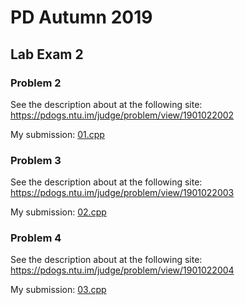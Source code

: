# PD Autumn 2019
## Lab Exam 2

### Problem 2
See the description about at the following site:
https://pdogs.ntu.im/judge/problem/view/1901022002

My submission: <a href="https://github.com/Chienyu-1215/NTU/blob/master/IM1003/1126%20midterm/01.cpp">01.cpp</a>

### Problem 3
See the description about at the following site:
https://pdogs.ntu.im/judge/problem/view/1901022003

My submission: <a href="https://github.com/Chienyu-1215/NTU/blob/master/IM1003/1126%20midterm/02.cpp">02.cpp</a>

### Problem 4
See the description about at the following site:
https://pdogs.ntu.im/judge/problem/view/1901022004

My submission: <a href="https://github.com/Chienyu-1215/NTU/blob/master/IM1003/1126%20midterm/03.cpp">03.cpp</a>
